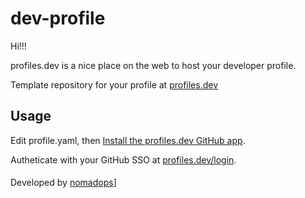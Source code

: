 # dev-profile

Hi!!!

profiles.dev is a nice place on the web to host your developer profile.

Template repository for your profile at [profiles.dev](https://profiles.dev/)


## Usage

Edit profile.yaml, then [Install the profiles.dev GitHub app](https://github.com/apps/profilesdev).

Autheticate with your GitHub SSO at [profiles.dev/login](https://profiles.dev/login).

####
Developed by [nomadops](https://github.com/nomadops)]
